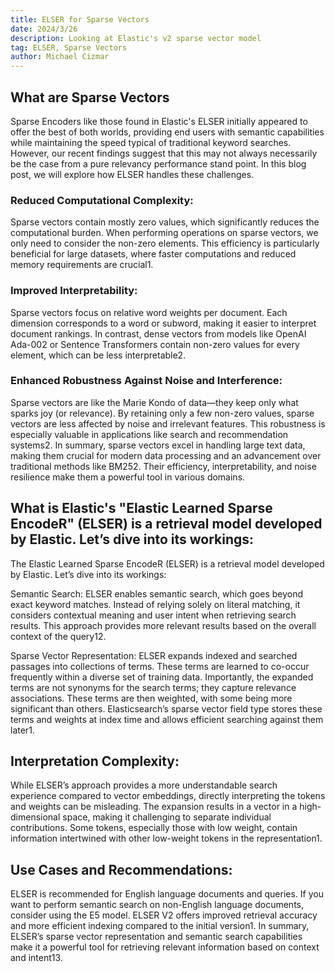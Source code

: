 ```yaml
---
title: ELSER for Sparse Vectors
date: 2024/3/26
description: Looking at Elastic's v2 sparse vector model
tag: ELSER, Sparse Vectors
author: Michael Cizmar
---
```


## What are Sparse Vectors

Sparse Encoders like those found in Elastic's ELSER initially appeared to offer the best of both worlds, providing end users with semantic capabilities while maintaining the speed typical of traditional keyword searches. However, our recent findings suggest that this may not always necessarily be the case from a pure relevancy performance stand point. In this blog post, we will explore how ELSER handles these challenges.

### Reduced Computational Complexity:

Sparse vectors contain mostly zero values, which significantly reduces the computational burden. When performing operations on sparse vectors, we only need to consider the non-zero elements. This efficiency is particularly beneficial for large datasets, where faster computations and reduced memory requirements are crucial1.

### Improved Interpretability:

Sparse vectors focus on relative word weights per document. Each dimension corresponds to a word or subword, making it easier to interpret document rankings. In contrast, dense vectors from models like OpenAI Ada-002 or Sentence Transformers contain non-zero values for every element, which can be less interpretable2.

### Enhanced Robustness Against Noise and Interference:

Sparse vectors are like the Marie Kondo of data—they keep only what sparks joy (or relevance). By retaining only a few non-zero values, sparse vectors are less affected by noise and irrelevant features. This robustness is especially valuable in applications like search and recommendation systems2.
In summary, sparse vectors excel in handling large text data, making them crucial for modern data processing and an advancement over traditional methods like BM252. Their efficiency, interpretability, and noise resilience make them a powerful tool in various domains.

## What is Elastic's "Elastic Learned Sparse EncodeR" (ELSER) is a retrieval model developed by Elastic. Let’s dive into its workings:

The Elastic Learned Sparse EncodeR (ELSER) is a retrieval model developed by Elastic. Let’s dive into its workings:

Semantic Search:
ELSER enables semantic search, which goes beyond exact keyword matches. Instead of relying solely on literal matching, it considers contextual meaning and user intent when retrieving search results. This approach provides more relevant results based on the overall context of the query12.

Sparse Vector Representation:
ELSER expands indexed and searched passages into collections of terms. These terms are learned to co-occur frequently within a diverse set of training data.
Importantly, the expanded terms are not synonyms for the search terms; they capture relevance associations.
These terms are then weighted, with some being more significant than others.
Elasticsearch’s sparse vector field type stores these terms and weights at index time and allows efficient searching against them later1.

## Interpretation Complexity:
While ELSER’s approach provides a more understandable search experience compared to vector embeddings, directly interpreting the tokens and weights can be misleading.
The expansion results in a vector in a high-dimensional space, making it challenging to separate individual contributions.
Some tokens, especially those with low weight, contain information intertwined with other low-weight tokens in the representation1.

## Use Cases and Recommendations:
ELSER is recommended for English language documents and queries.
If you want to perform semantic search on non-English language documents, consider using the E5 model.
ELSER V2 offers improved retrieval accuracy and more efficient indexing compared to the initial version1.
In summary, ELSER’s sparse vector representation and semantic search capabilities make it a powerful tool for retrieving relevant information based on context and intent13.